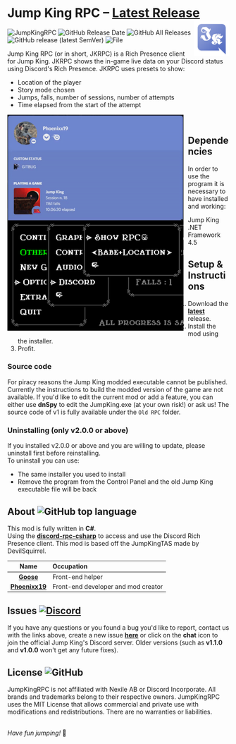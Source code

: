 # Jump King RPC – [Latest Release](https://github.com/Phoenixx19/JumpKingRPC/releases/latest) <img src ="https://raw.githubusercontent.com/Phoenixx19/JumpKingRPC/master/Old%20RPC/Customizable/jklogo.png" width="80px" alt="jkrpc logo" align ="right">

![JumpKingRPC](https://img.shields.io/badge/Jump%20King-Discord%20RPC-red)
![GitHub Release Date](https://img.shields.io/github/release-date/Phoenixx19/JumpKingRPC)
![GitHub All Releases](https://img.shields.io/github/downloads/Phoenixx19/JumpKingRPC/total)
![GitHub release (latest SemVer)](https://img.shields.io/github/v/release/Phoenixx19/JumpKingRPC)
![File](https://img.shields.io/badge/file-.dll-blue)

Jump King RPC (or in short, JKRPC) is a Rich Presence client for Jump King. JKRPC shows the in-game live data on your Discord status using Discord's Rich Presence. JKRPC uses presets to show:
- Location of the player
- Story mode chosen
- Jumps, falls, number of sessions, number of attempts
- Time elapsed from the start of the attempt

<img src="https://raw.githubusercontent.com/Phoenixx19/JumpKingRPC/master/Old%20RPC/Customizable/discord.gif" style="float:left; margin-right:10px;" width="400" />&ensp;<img src="https://raw.githubusercontent.com/Phoenixx19/JumpKingRPC/master/Old%20RPC/Customizable/rpc22.png" style="float:left; margin-right:10px;" width="400" />

## Dependencies
In order to use the program it is necessary to have installed and working:
- Jump King
- .NET Framework 4.5

## Setup & Instructions
1. Download the [**latest**](https://github.com/Phoenixx19/JumpKingRPC/releases/latest) release.
2. Install the mod using the installer.
3. Profit.

### Source code
For piracy reasons the Jump King modded executable cannot be published. Currently the instructions to build the modded version of the game are not available.
If you'd like to edit the current mod or add a feature, you can either use **dnSpy** to edit the JumpKing.exe (at your own risk!) or ask us!
The source code of v1 is fully available under the `Old RPC` folder.

### Uninstalling (only v2.0.0 or above)
If you installed v2.0.0 or above and you are willing to update, please uninstall first before reinstalling. <br>
To uninstall you can use:
- The same installer you used to install
- Remove the program from the Control Panel and the old Jump King executable file will be back

## About ![GitHub top language](https://img.shields.io/github/languages/top/Phoenixx19/JumpKingRPC)
This mod is fully written in **C#**.
<br>Using the [**discord-rpc-csharp**](https://github.com/Lachee/discord-rpc-csharp) to access and use the Discord Rich Presence client.
This mod is based off the JumpKingTAS made by DevilSquirrel.

|Name|Occupation|
|:---:|:---|
|[**Goose**](https://github.com/Babayagabyte) | Front-end helper |
|[**Phoenixx19**](https://github.com/Phoenixx19) | Front-end developer and mod creator |

## Issues [![Discord](https://img.shields.io/discord/547420017738907657)](http://discord.gg/QhnERYV)
If you have any questions or you found a bug you'd like to report, contact us with the links above, create a new issue [**here**](https://github.com/Phoenixx19/JumpKingRPC/issues/new/choose) or click on the **chat** icon to join the official Jump King's Discord server. Older versions (such as **v1.1.0** and **v1.0.0** won't get any future fixes).

## License ![GitHub](https://img.shields.io/github/license/Phoenixx19/JumpKingRPC)
JumpKingRPC is not affiliated with Nexile AB or Discord Incorporate. All brands and trademarks belong to their respective owners. JumpKingRPC uses the MIT License that allows commercial and private use with modifications and redistributions. There are no warranties or liabilities.

<br>*Have fun jumping!* :crown:
